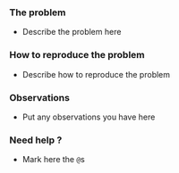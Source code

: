### The problem
- Describe the problem here

### How to reproduce the problem
- Describe how to reproduce the problem

### Observations
- Put any observations you have here

### Need help ?
- Mark here the `@`s
